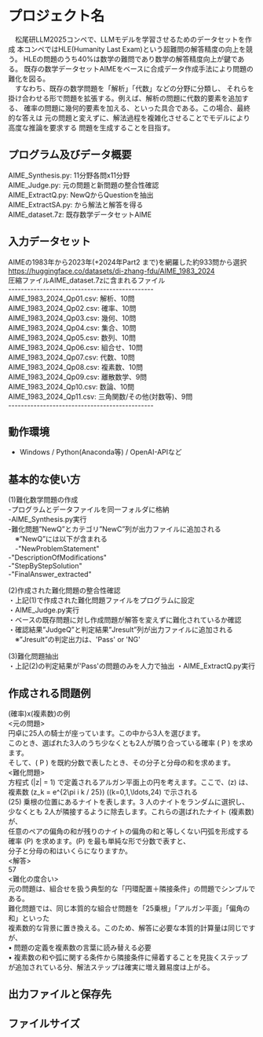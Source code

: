 # プロジェクト名
　松尾研LLM2025コンペで、LLMモデルを学習させるためのデータセットを作成
本コンペではHLE(Humanity Last Exam)という超難問の解答精度の向上を競う。
HLEの問題のうち40%は数学の難問であり数学の解答精度向上が鍵である。
既存の数学データセットAIMEをベースに合成データ作成手法により問題の難化を図る。<br>
　すなわち、既存の数学問題を「解析」「代数」などの分野に分類し、
 それらを掛け合わせる形で問題を拡張する。例えば、解析の問題に代数的要素を追加する、
 確率の問題に幾何的要素を加える、といった具合である。この場合、最終的な答えは
 元の問題と変えずに、解法過程を複雑化させることでモデルにより高度な推論を要求する
 問題を生成することを目指す。

## プログラム及びデータ概要
AIME_Synthesis.py: 11分野各問x11分野<br>
AIME_Judge.py: 元の問題と新問題の整合性確認<br>
AIME_ExtractQ.py: NewQからQuestionを抽出<br>
AIME_ExtractSA.py: <Question>から解法と解答を得る<br>
AIME_dataset.7z: 既存数学データセットAIME<br>

## 入力データセット
AIMEの1983年から2023年(+2024年Part2 まで)を網羅した約933問から選択<br>
https://huggingface.co/datasets/di-zhang-fdu/AIME_1983_2024<br>
圧縮ファイルAIME_dataset.7zに含まれるファイル<br>
----------------------------------------------<br>
AIME_1983_2024_Qp01.csv: 解析、10問<br>
AIME_1983_2024_Qp02.csv: 確率、10問<br>
AIME_1983_2024_Qp03.csv: 幾何、10問<br>
AIME_1983_2024_Qp04.csv: 集合、10問<br>
AIME_1983_2024_Qp05.csv: 数列、10問<br>
AIME_1983_2024_Qp06.csv: 組合せ、10問<br>
AIME_1983_2024_Qp07.csv: 代数、10問<br>
AIME_1983_2024_Qp08.csv: 複素数、10問<br>
AIME_1983_2024_Qp09.csv: 離散数学、9問<br>
AIME_1983_2024_Qp10.csv: 数論、10問<br>
AIME_1983_2024_Qp11.csv: 三角関数/その他(対数等)、9問<br>
----------------------------------------------<br>

## 動作環境
- Windows / Python(Anaconda等) / OpenAI-APIなど

## 基本的な使い方
(1)難化数学問題の作成<br>
-プログラムとデータファイルを同一フォルダに格納<br>
-AIME_Synthesis.py実行<br>
-難化問題”NewQ”とカテゴリ”NewC”列が出力ファイルに追加される<br>
　※”NewQ”には以下が含まれる<br>
　-"NewProblemStatement"<br>
  -"DescriptionOfModifications"<br>
  -"StepByStepSolution"<br>
  -"FinalAnswer_extracted"<br>

(2)作成された難化問題の整合性確認<br>
・上記(1)で作成された難化問題ファイルをプログラムに設定<br>
・AIME_Judge.py実行<br>
・ベースの既存問題に対し作成問題が解答を変えずに難化されているか確認<br>
・確認結果”JudgeQ”と判定結果”Jresult”列が出力ファイルに追加される<br>
　※”Jresult”の判定出力は、'Pass' or 'NG'<br>

(3)難化問題抽出<br>
・上記(2)の判定結果が'Pass'の問題のみを人力で抽出
・AIME_ExtractQ.py実行<br>

## 作成される問題例
(確率)x(複素数)の例<br>
<元の問題><br>
円卓に25人の騎士が座っています。この中から3人を選びます。<br>
このとき、選ばれた3人のうち少なくとも2人が隣り合っている確率 \( P \) を求めます。<br>
そして、\( P \) を既約分数で表したとき、その分子と分母の和を求めます。<br>
<難化問題><br>
方程式 \(|z| = 1\) で定義されるアルガン平面上の円を考えます。ここで、\(z\) は、<br>
複素数 \(z_k = e^{2\pi i k / 25}\) (\(k=0,1,\ldots,24\) で示される<br>
\(25\) 乗根の位置にあるナイトを表します。3 人のナイトをランダムに選択し、<br>
少なくとも 2人が隣接するように除去します。これらの選ばれたナイト (複素数) が、<br>
任意のペアの偏角の和が残りのナイトの偏角の和と等しくない円弧を形成する<br>
確率 \(P\) を求めます。\(P\) を最も単純な形で分数で表すと、<br>
分子と分母の和はいくらになりますか。<br>
<解答><br>
57<br>
<難化の度合い><br>
元の問題は、組合せを扱う典型的な「円環配置＋隣接条件」の問題でシンプルである。<br>
難化問題では、同じ本質的な組合せ問題を「25乗根」「アルガン平面」「偏角の和」といった<br>
複素数的な背景に置き換える。このため、解答に必要な本質的計算量は同じですが、<br>
•	問題の定義を複素数の言葉に読み替える必要<br>
•	複素数の和や弧に関する条件から隣接条件に帰着することを見抜くステップ<br>
が追加されている分、解法ステップは確実に増え難易度は上がる。<br>

## 出力ファイルと保存先

## ファイルサイズ


